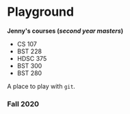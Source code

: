 # Playground

**Jenny's courses (_second year masters_)**
* CS 107
* BST 228
* HDSC 375
* BST 300
* BST 280

A place to play with `git`.

### Fall 2020
